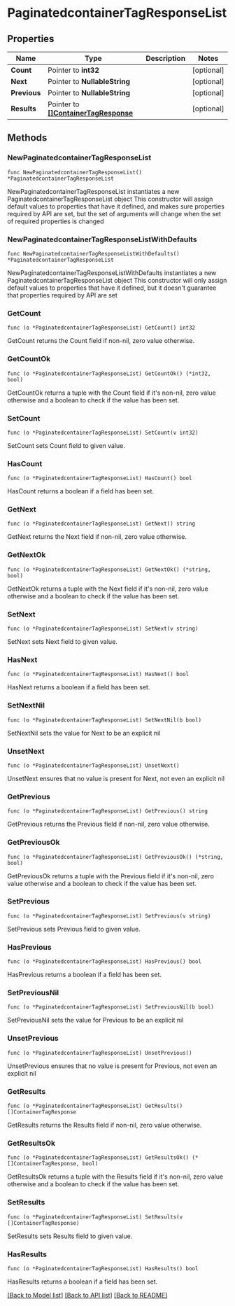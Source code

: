 # PaginatedcontainerTagResponseList

## Properties

Name | Type | Description | Notes
------------ | ------------- | ------------- | -------------
**Count** | Pointer to **int32** |  | [optional] 
**Next** | Pointer to **NullableString** |  | [optional] 
**Previous** | Pointer to **NullableString** |  | [optional] 
**Results** | Pointer to [**[]ContainerTagResponse**](ContainerTagResponse.md) |  | [optional] 

## Methods

### NewPaginatedcontainerTagResponseList

`func NewPaginatedcontainerTagResponseList() *PaginatedcontainerTagResponseList`

NewPaginatedcontainerTagResponseList instantiates a new PaginatedcontainerTagResponseList object
This constructor will assign default values to properties that have it defined,
and makes sure properties required by API are set, but the set of arguments
will change when the set of required properties is changed

### NewPaginatedcontainerTagResponseListWithDefaults

`func NewPaginatedcontainerTagResponseListWithDefaults() *PaginatedcontainerTagResponseList`

NewPaginatedcontainerTagResponseListWithDefaults instantiates a new PaginatedcontainerTagResponseList object
This constructor will only assign default values to properties that have it defined,
but it doesn't guarantee that properties required by API are set

### GetCount

`func (o *PaginatedcontainerTagResponseList) GetCount() int32`

GetCount returns the Count field if non-nil, zero value otherwise.

### GetCountOk

`func (o *PaginatedcontainerTagResponseList) GetCountOk() (*int32, bool)`

GetCountOk returns a tuple with the Count field if it's non-nil, zero value otherwise
and a boolean to check if the value has been set.

### SetCount

`func (o *PaginatedcontainerTagResponseList) SetCount(v int32)`

SetCount sets Count field to given value.

### HasCount

`func (o *PaginatedcontainerTagResponseList) HasCount() bool`

HasCount returns a boolean if a field has been set.

### GetNext

`func (o *PaginatedcontainerTagResponseList) GetNext() string`

GetNext returns the Next field if non-nil, zero value otherwise.

### GetNextOk

`func (o *PaginatedcontainerTagResponseList) GetNextOk() (*string, bool)`

GetNextOk returns a tuple with the Next field if it's non-nil, zero value otherwise
and a boolean to check if the value has been set.

### SetNext

`func (o *PaginatedcontainerTagResponseList) SetNext(v string)`

SetNext sets Next field to given value.

### HasNext

`func (o *PaginatedcontainerTagResponseList) HasNext() bool`

HasNext returns a boolean if a field has been set.

### SetNextNil

`func (o *PaginatedcontainerTagResponseList) SetNextNil(b bool)`

 SetNextNil sets the value for Next to be an explicit nil

### UnsetNext
`func (o *PaginatedcontainerTagResponseList) UnsetNext()`

UnsetNext ensures that no value is present for Next, not even an explicit nil
### GetPrevious

`func (o *PaginatedcontainerTagResponseList) GetPrevious() string`

GetPrevious returns the Previous field if non-nil, zero value otherwise.

### GetPreviousOk

`func (o *PaginatedcontainerTagResponseList) GetPreviousOk() (*string, bool)`

GetPreviousOk returns a tuple with the Previous field if it's non-nil, zero value otherwise
and a boolean to check if the value has been set.

### SetPrevious

`func (o *PaginatedcontainerTagResponseList) SetPrevious(v string)`

SetPrevious sets Previous field to given value.

### HasPrevious

`func (o *PaginatedcontainerTagResponseList) HasPrevious() bool`

HasPrevious returns a boolean if a field has been set.

### SetPreviousNil

`func (o *PaginatedcontainerTagResponseList) SetPreviousNil(b bool)`

 SetPreviousNil sets the value for Previous to be an explicit nil

### UnsetPrevious
`func (o *PaginatedcontainerTagResponseList) UnsetPrevious()`

UnsetPrevious ensures that no value is present for Previous, not even an explicit nil
### GetResults

`func (o *PaginatedcontainerTagResponseList) GetResults() []ContainerTagResponse`

GetResults returns the Results field if non-nil, zero value otherwise.

### GetResultsOk

`func (o *PaginatedcontainerTagResponseList) GetResultsOk() (*[]ContainerTagResponse, bool)`

GetResultsOk returns a tuple with the Results field if it's non-nil, zero value otherwise
and a boolean to check if the value has been set.

### SetResults

`func (o *PaginatedcontainerTagResponseList) SetResults(v []ContainerTagResponse)`

SetResults sets Results field to given value.

### HasResults

`func (o *PaginatedcontainerTagResponseList) HasResults() bool`

HasResults returns a boolean if a field has been set.


[[Back to Model list]](../README.md#documentation-for-models) [[Back to API list]](../README.md#documentation-for-api-endpoints) [[Back to README]](../README.md)


